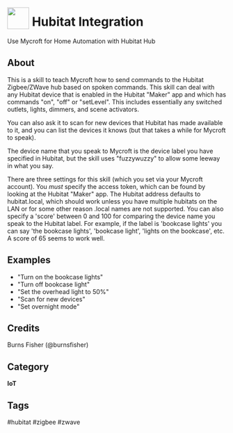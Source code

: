 # <img src='https://raw.githack.com/FortAwesome/Font-Awesome/master/svgs/solid/home.svg' card_color='#408BDB' width='50' height='50' style='vertical-align:bottom'/> Hubitat Integration
Use Mycroft for Home Automation with Hubitat Hub

## About
This is a skill to teach Mycroft how to send commands to the Hubitat Zigbee/ZWave hub based on spoken  commands.  This skill can deal with any Hubitat device that is enabled in the Hubitat "Maker" app and which has commands "on", "off" or "setLevel".  This includes essentially any switched outlets, lights,
dimmers, and scene activators.

You can also ask it to scan for new devices that Hubitat has made available to it, and you can list the devices it knows (but that takes a while for Mycroft to speak).

The device name that you speak to Mycroft is the device label you have specified in Hubitat, but the skill uses "fuzzywuzzy" to allow some leeway in what you say.

There are three settings for this skill (which you set via your Mycroft account).  You *must* specify the access token, which can be found by looking at the Hubitat "Maker" app.  The Hubitat address defaults to hubitat.local, which should work unless you have multiple hubitats on the LAN or for some other reason .local names are not supported.  You can also specify a 'score' between 0 and 100 for comparing the device name you speak to the Hubitat label.  For example, if the label is 'bookcase lights' you can say 'the bookcase lights', 'bookcase light', 'lights on the bookcase', etc.  A score of 65 seems to work well.

## Examples
* "Turn on the bookcase lights"
* "Turn off bookcase light"
* "Set the overhead light to 50%"
* "Scan for new devices"
* "Set overnight mode"

## Credits
Burns Fisher (@burnsfisher)

## Category
**IoT**

## Tags
#hubitat
#zigbee
#zwave
